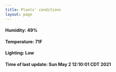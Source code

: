 ```yaml
---
title: Plants' conditions
layout: page
---
```



#### Humidity: 49%
#### Temperature: 71F
#### Lighting: Low
#### Time of last update: Sun May  2 12:10:01 CDT 2021
